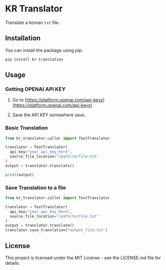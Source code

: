# KR Translator

Translate a korean `txt` file.

## Installation

You can install the package using pip:

```bash
pip install kr-translation
```

## Usage

### Getting OPENAI API KEY

1. Go to [https://platform.openai.com/api-keys](https://platform.openai.com/api-keys)

2. Save the API KEY somewhere save.

### Basic Translation

```python
from kr_translator.caller import TextTranslator

translator = TextTranslator(
  api_key="your_api_key_here", 
  source_file_location="/path/to/file.txt"
)
output = translator.translate()

print(output)
```

### Save Translation to a file

```python
from kr_translator.caller import TextTranslator

translator = TextTranslator(
  api_key="your_api_key_here", 
  source_file_location="/path/to/file.txt"
)
output = translator.translate()
translator.save_translation("output_file.txt")
```

## License

This project is licensed under the MIT License - see the LICENSE.md file for details.
